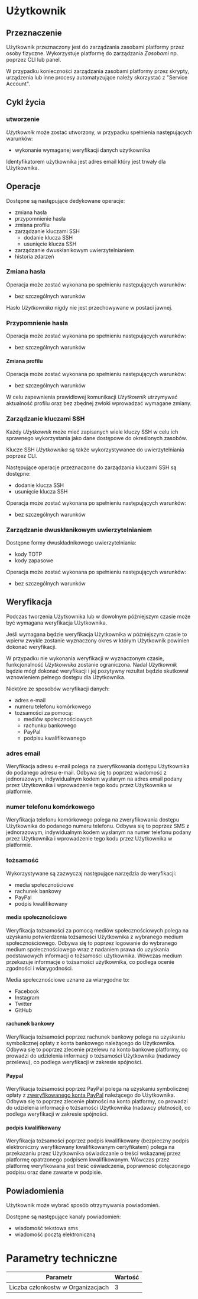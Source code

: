 # Użytkownik

## Przeznaczenie

Użytkownik przeznaczony jest do zarządzania zasobami platformy przez osoby fizyczne. Wykorzystuje platformę do zarządzania *Zasobami* np. poprzez CLI lub panel.

W przypadku konieczności zarządzania zasobami platformy przez skrypty, urządzenia lub inne procesy automatyzujące należy skorzystać z "Service Account".

## Cykl życia

### utworzenie

*Użytkownik* może zostać utworzony, w przypadku spełnienia następujących warunków:

* wykonanie wymaganej weryfikacji danych użytkownika

Identyfikatorem użytkownika jest adres email który jest trwały dla Użytkownika.

## Operacje

Dostępne są następujące dedykowane operacje:

* zmiana hasła
* przypomnienie hasła
* zmiana profilu
* zarządzanie kluczami SSH
    * dodanie klucza SSH
    * usunięcie klucza SSH
* zarządzanie dwuskłanikowym uwierzytelnianiem
* historia zdarzeń

### Zmiana hasła

Operacja może zostać wykonana po spełnieniu następujących warunków:

 * bez szczególnych warunków

Hasło *Użytkownika* nigdy nie jest przechowywane w postaci jawnej.

### Przypomnienie hasła

Operacja może zostać wykonana po spełnieniu następujących warunków:

 * bez szczególnych warunków

#### Zmiana profilu

Operacja może zostać wykonana po spełnieniu następujących warunków:

 * bez szczególnych warunków

W celu zapewnienia prawidłowej komunikacji *Użytkownik* utrzymywać aktualność profilu oraz bez zbędnej zwłoki wprowadzać wymagane zmiany.

### Zarządzanie kluczami SSH

Każdy *Użytkownik* może mieć zapisanych wiele kluczy SSH w celu ich sprawnego wykorzystania jako dane dostępowe do określonych zasobów.

Klucze SSH *Użytkownika* są także wykorzystywanee do uwierzytelniania poprzez CLI.

Następujące operacje przeznaczone do zarządzania kluczami SSH są dostępne:

 * dodanie klucza SSH
 * usunięcie klucza SSH

Operacja może zostać wykonana po spełnieniu następujących warunków:

 * bez szczególnych warunków

### Zarządzanie dwuskłanikowym uwierzytelnianiem

Dostępne formy dwuskładnikowego uwierzytelniania:

 * kody TOTP
 * kody zapasowe

Operacja może zostać wykonana po spełnieniu następujących warunków:

 * bez szczególnych warunków

## Weryfikacja

Podczas tworzenia Użytkownika lub w dowolnym późniejszym czasie może być wymagana weryfikacja Użytkownika.

Jeśli wymagana będzie weryfikacja Użytkownika w późniejszym czasie to wpierw zwykle zostanie wyznaczony okres w którym Użytkownik powinien dokonać weryfikacji.

W przypadku nie wykonania weryfikacji w wyznaczonym czasie, funkcjonalność *Użytkownika* zostanie ograniczona. Nadal *Użytkownik* będzie mógł dokonać weryfikacji i jej pozytywny rezultat będzie skutkował wznowieniem pełnego dostępu dla Użytkownika.

Niektóre ze sposobów weryfikacji danych:

 * adres e-mail
 * numeru telefonu komórkowego
 * tożsamości za pomocą:
    * mediów społecznościowych
    * rachunku bankowego
    * PayPal
    * podpisu kwalifikowanego

### adres email

Weryfikacja adresu e-mail polega na zweryfikowania dostępu Użytkownika do podanego adresu e-mail. Odbywa się to poprzez wiadomość z jednorazowym, indywidualnym kodem wysłanym na adres email podany przez Użytkownika i wprowadzenie tego kodu przez Użytkownika w platformie.

### numer telefonu komórkowego

Weryfikacja telefonu komórkowego polega na zweryfikowania dostępu Użytkownika do podanego numeru telefonu. Odbywa się to poprzez SMS z jednorazowym, indywidualnym kodem wysłanym na numer telefonu podany przez Użytkownika i wprowadzenie tego kodu przez Użytkownika w platformie.

### tożsamość

Wykorzystywane są zazwyczaj następujące narzędzia do weryfikacji:

 * media społecznościowe
 * rachunek bankowy
 * PayPal
 * podpis kwalifikowany

#### media społecznościowe

Weryfikacja tożsamości za pomocą mediów społecznościowych polega na uzyskaniu potwierdzenia tożsamości Użytkownika z wybranego medium społecznościowego. Odbywa się to poprzez logowanie do wybranego medium społecznościowego wraz z nadaniem prawa do uzyskania podstawowych informacji o tożsamości użytkownika. Wówczas medium przekazuje informacje o tożsamości użytkownika, co podlega ocenie zgodności i wiarygodności.

Media społecznościowe uznane za wiarygodne to:

* Facebook
* Instagram
* Twitter
* GitHub

<!-- OpenID Connect -->

#### rachunek bankowy

Weryfikacja tożsamości poprzez rachunek bankowy polega na uzyskaniu symbolicznej opłaty z konta bankowego należącego do Użytkownika. Odbywa się to poprzez zlecenie przelewu na konto bankowe platformy, co prowadzi do udzielenia informacji o tożsamości Użytkownika (nadawcy przelewu), co podlega weryfikacji w zakresie spójności.

#### Paypal

Weryfikacja tożsamości poprzez PayPal polega na uzyskaniu symbolicznej opłaty z [zweryfikowanego konta PayPal](https://www.paypal.com/pl/webapps/mpp/security/buy-verificationfaq) należącego do Użytkownika. Odbywa się to poprzez zlecenie płatności na konto platformy, co prowadzi do udzielenia informacji o tożsamości Użytkownika (nadawcy płatności), co podlega weryfikacji w zakresie spójności.

#### podpis kwalifikowany

Weryfikacja tożsamości poprzez podpis kwalifikowany (bezpieczny podpis elektroniczny weryfikowany kwalifikowanym certyfikatem) polega na przekazaniu przez Użytkownika oświadczanie o treści wskazanej przez platformę opatrzonego podpisem kwalifikowanym. Wówczas przez platformę weryfikowana jest treść oświadczenia, poprawność dołączonego podpisu oraz dane zawarte w podpisie.

## Powiadomienia

Użytkownik może wybrać sposób otrzymywania powiadomień.

Dostępne są następujące kanały powiadomień:

 * wiadomość tekstowa sms
 * wiadomość pocztą elektroniczną

# Parametry techniczne

Parametr                                 | Wartość
---------------------------------------- | ----------
Liczba członkostw w Organizacjach        | 3